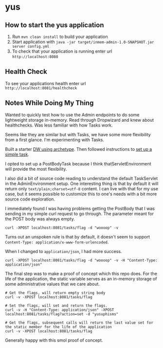 # yus

How to start the yus application
---

1. Run `mvn clean install` to build your application
1. Start application with `java -jar target/inmem-admin-1.0-SNAPSHOT.jar server config.yml`
1. To check that your application is running enter url `http://localhost:8080`

Health Check
---

To see your applications health enter url `http://localhost:8081/healthcheck`

## Notes While Doing My Thing
Wanted to quickly test how to use the Admin endpoints to do some lightweight storage in-memory.
Read through Dropwizard and knew about healthchecks. Was less familiar with how Tasks work.

Seems like they are similar but with Tasks, we have some more flexibility from a first glance. I'm experimenting with Tasks.

Built a starter [DW using archetype](https://www.dropwizard.io/en/latest/getting-started.html#setting-up-using-maven). Then followed instructions to [set up a simple task](https://www.dropwizard.io/en/latest/manual/core.html#tasks).

I opted to set up a PostBodyTask because I think thatServletEnvironment will provide the most flexibility.

I also did a bit of source code reading to understand the default TaskServlet in the AdminEnvironment setup. One interesting thing is that by default it will return only `text/plain;charset=utf-8` content. I can live with that for my use case, but it seems possible to customize this to one's needs with a bit more source code exploration.

I immediately found I was having problems getting the PostBody that I was sending in my simple curl request to go through. The parameter meant for the POST body was always empty.

```shell
curl -XPOST localhost:8081/tasks/flag -d "woooop" -v
```

Turns out an unspoken rule is that by default, it doesn't seem to support `Content-Type: application/x-www-form-urlencoded`.

When I changed to `application/json`, I had more success.
```shell
curl -XPOST localhost:8081/tasks/flag -d "woooop" -v -H "Content-Type: application/json"
```

The final step was to make a proof of concept which this repo does. For the life of the application, the static variable serves as an in-memory storage of some administrative values that we care about.

```shell
# Get the flags, will return empty string body
curl -v -XPOST localhost:8081/tasks/flag

# Set the flags, will set and return the flags.
curl -v -H "Content-Type: application/json" -XPOST localhost:8081/tasks/flag?action=set -d "yusuphisms" 

# Get the flags, subsequent calls will return the last value set for the static member for the life of the application
curl -v -XPOST localhost:8081/tasks/flag
```

Generally happy with this smol proof of concept.